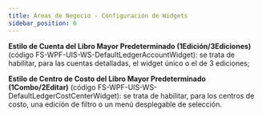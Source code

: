```yaml
---
title: Áreas de Negocio - Configuración de Widgets 
sidebar_position: 6
---
```


**Estilo de Cuenta del Libro Mayor Predeterminado (1Edición/3Ediciones)** (código FS-WPF-UIS-WS-DefaultLedgerAccountWidget): se trata de habilitar, para las cuentas detalladas, el widget único o el de 3 ediciones;  

**Estilo de Centro de Costo del Libro Mayor Predeterminado (1Combo/2Editar)** (código FS-WPF-UIS-WS-DefaultLedgerCostCenterWidget): se trata de habilitar, para los centros de costo, una edición de filtro o un menú desplegable de selección.